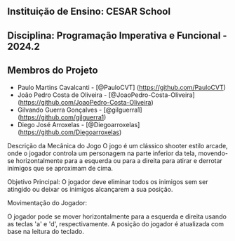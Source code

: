 ## Instituição de Ensino: CESAR School

## Disciplina: Programação Imperativa e Funcional - 2024.2

## Membros do Projeto
- Paulo Martins Cavalcanti - [@PauloCVT] (https://github.com/PauloCVT)
- João Pedro Costa de Oliveira - [@JoaoPedro-Costa-Oliveira] (https://github.com/JoaoPedro-Costa-Oliveira)
- Gilvando Guerra Gonçalves - [@gilguerra1] (https://github.com/gilguerra1)
- Diego José Arroxelas - [@Diegoarroxelas] (https://github.com/Diegoarroxelas)


Descrição da Mecânica do Jogo
O jogo é um clássico shooter estilo arcade, onde o jogador controla um personagem na parte inferior da tela, movendo-se horizontalmente para a esquerda ou para a direita para atirar e derrotar inimigos que se aproximam de cima.

Objetivo Principal: O jogador deve eliminar todos os inimigos sem ser atingido ou deixar os inimigos alcançarem a sua posição.

Movimentação do Jogador:

O jogador pode se mover horizontalmente para a esquerda e direita usando as teclas 'a' e 'd', respectivamente.
A posição do jogador é atualizada com base na leitura do teclado.
